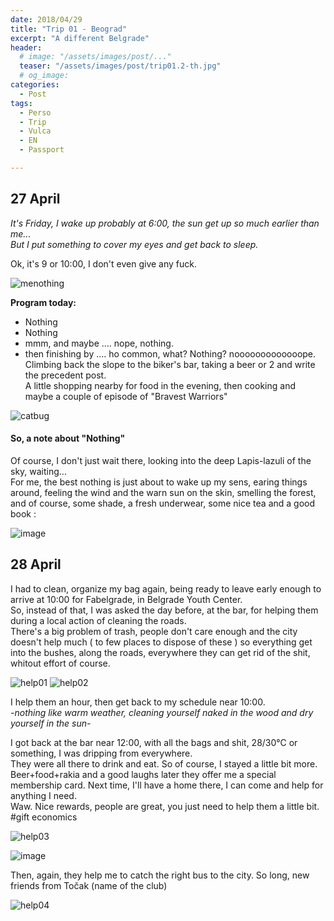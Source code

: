 ```yaml
---
date: 2018/04/29
title: "Trip 01 - Beograd"
excerpt: "A different Belgrade"
header:
  # image: "/assets/images/post/..."
  teaser: "/assets/images/post/trip01.2-th.jpg"
  # og_image:
categories:
  - Post
tags:
  - Perso
  - Trip
  - Vulca
  - EN
  - Passport

---
```


## 27 April
_It's Friday, I wake up probably at 6:00, the sun get up so much earlier than me...   
But I put something to cover my eyes and get back to sleep._  

Ok, it's 9 or 10:00, I don't even give any fuck.  

![menothing](https://user-images.githubusercontent.com/12049360/39474932-750b894a-4d56-11e8-95c4-21f71daa0c65.jpg)

**Program today:**  
- Nothing
- Nothing
- mmm, and maybe .... nope, nothing.
- then finishing by .... ho common, what? Nothing? nooooooooooooope.   
Climbing back the slope to the biker's bar, taking a beer or 2 and write the precedent post.  
A little shopping nearby for food in the evening, then cooking and maybe a couple of episode of "Bravest Warriors"  

![catbug](https://user-images.githubusercontent.com/12049360/39475907-690e6d98-4d5a-11e8-9b18-6d3f20595734.jpg)


#### So, a note about "Nothing"  
Of course, I don't just wait there, looking into the deep Lapis-lazuli of the sky, waiting...   
For me, the best nothing is just about to wake up my sens, earing things around, feeling the wind and the warn sun on the skin, smelling the forest, and of course, some shade, a fresh underwear, some nice tea and a good book :  

![image](https://user-images.githubusercontent.com/12049360/39474341-cb6831f6-4d53-11e8-8fa2-37b825cf266b.png)

## 28 April
I had to clean, organize my bag again, being ready to leave early enough to arrive at 10:00 for Fabelgrade, in Belgrade Youth Center.  
So, instead of that, I was asked the day before, at the bar, for helping them during a local action of cleaning the roads.  
There's a big problem of trash, people don't care enough and the city doesn't help much ( to few places to dispose of these ) so everything get into the bushes, along the roads, everywhere they can get rid of the shit, whitout effort of course.

![help01](https://user-images.githubusercontent.com/12049360/39475350-39cb98f0-4d58-11e8-92f2-a5627c6d882e.jpg)
![help02](https://user-images.githubusercontent.com/12049360/39475398-6282cd36-4d58-11e8-89b6-988cc683304b.jpg)

I help them an hour, then get back to my schedule near 10:00.  
_-nothing like warm weather, cleaning yourself naked in the wood and dry yourself in the sun-_  

I got back at the bar near 12:00, with all the bags and shit, 28/30°C or something, I was dripping from everywhere.  
They were all there to drink and eat. So of course, I stayed a little bit more. Beer+food+rakia and a good laughs later they offer me a special membership card. Next time, I'll have a home there, I can come and help for anything I need.  
Waw. Nice rewards, people are great, you just need to help them a little bit. #gift economics    

![help03](https://user-images.githubusercontent.com/12049360/39476153-45d622ca-4d5b-11e8-9c16-69616ad936b7.jpg)

![image](https://user-images.githubusercontent.com/12049360/39476300-b8f728da-4d5b-11e8-98ff-2667fdc536e3.png)

Then, again, they help me to catch the right bus to the city.
So long, new friends from Točak (name of the club)

![help04](https://user-images.githubusercontent.com/12049360/39476554-a3451f46-4d5c-11e8-9ba9-15bdf74b1b9f.jpg)
